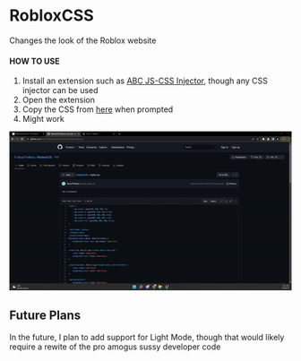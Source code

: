 # RobloxCSS
 Changes the look of the Roblox website

#### HOW TO USE
1. Install an extension such as [ABC JS-CSS Injector](https://chrome.google.com/webstore/detail/abc-js-css-injector/dnoagfebjndkhkabjkkoeeijnjpmbimj/related), though any CSS injector can be used
2. Open the extension
3. Copy the CSS from [here](styles.css) when prompted
4. Might work

![Further help](help.gif)

## Future Plans
In the future, I plan to add support for Light Mode, though that would likely require a rewite of the pro amogus sussy developer code
